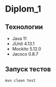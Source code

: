 # Diplom_1
## Технологии
* Java 11
* JUnit 4.13.1
* Mockito 5.12.0
* Jacoco 0.8.7

## Запуск тестов
```
mvn clean test
```
